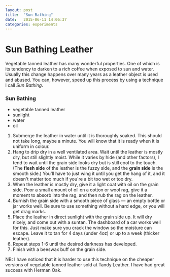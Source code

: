 ```yaml
---
layout: post
title:  "Sun Bathing"
date:   2015-06-11 14:06:37
categories: experiments
---
```


# Sun Bathing Leather

Vegetable tanned leather has many wonderful properties. One of which is its tendency to darken to a rich coffee when exposed to sun and water. Usually this change happens over many years as a leather object is used and abused. You can, however, speed up this process by using a technique I call *Sun Bathing*.

<fu-recipe>

### Sun Bathing
* vegetable tanned leather
* sunlight
* water
* oil

1. Submerge the leather in water until it is thoroughly soaked. This should not take long, maybe a minute. You will know that it is ready when it is uniform in colour.
2. Hang to drip dry in a well ventilated area. Wait until the leather is mostly dry, but still slightly moist. While it varies by hide (and other factors), I tend to wait until the grain side looks dry but is still cool to the touch. (The **flesh side** of the leather is the fuzzy side, and the **grain side** is the smooth side.) You'll have to just wing it until you get the hang of it, and it doesn't matter too much if you're a bit too wet or too dry.
3. When the leather is mostly dry, give it a light coat with oil on the grain side. Poor a small amount of oil on a cotton or wool rag, give it a moment to absorb into the rag, and then rub the rag on the leather.
4. Burnish the grain side with a smooth piece of glass — an empty bottle or jar works well. Be sure to use something without a hard edge, or you will get drag marks.
6. Place the leather in direct sunlight with the grain side up. It will dry nicely, and come out with a suntan. The dashboard of a car works well for this. Just make sure you crack the window so the moisture can escape. Leave it to tan for 4 days (under 4oz) or up to a week (thicker leather).
7. Repeat steps 1-6 until the desired darkness has developed. 
8. Finish with a beeswax buff on the grain side.

</fu-recipe>


NB: I have noticed that it is harder to use this technique on the cheaper versions of vegetable tanned leather sold at Tandy Leather. I have had great success with Herman Oak.